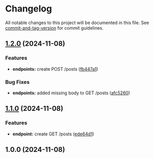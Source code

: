 # Changelog

All notable changes to this project will be documented in this file. See [commit-and-tag-version](https://github.com/absolute-version/commit-and-tag-version) for commit guidelines.

## [1.2.0](https://github.com/peterkost/versioning-test/compare/v1.1.0...v1.2.0) (2024-11-08)


### Features

* **endpoints:** create POST /posts ([fb447a1](https://github.com/peterkost/versioning-test/commit/fb447a1be6ad05ea2cc865ceb6c2b3b4d1e0e575))


### Bug Fixes

* **endpoints:** added missing body to GET /posts ([afc5260](https://github.com/peterkost/versioning-test/commit/afc5260adcc0b34011d057407ba8077e92da5dcb))

## [1.1.0](https://github.com/peterkost/versioning-test/compare/v1.0.0...v1.1.0) (2024-11-08)


### Features

* **endpoint:** create GET /posts ([ede64d1](https://github.com/peterkost/versioning-test/commit/ede64d138e09927d0db75fe44e6709312caa49dd))

## 1.0.0 (2024-11-08)
